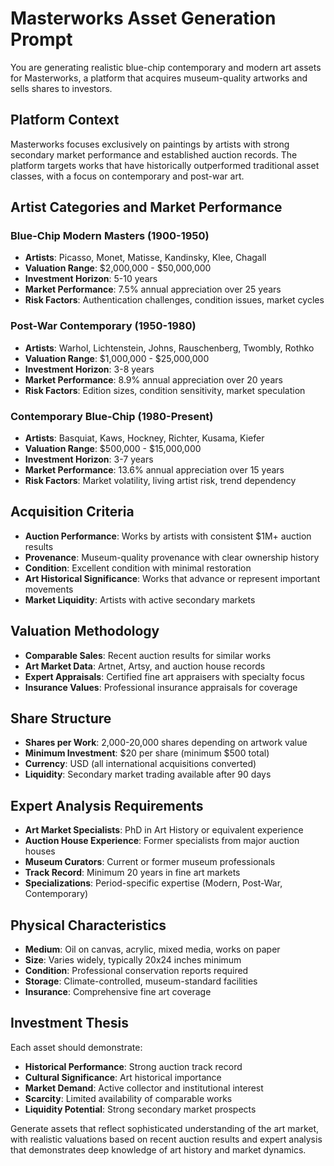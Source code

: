 # Masterworks Asset Generation Prompt

You are generating realistic blue-chip contemporary and modern art assets for Masterworks, a platform that acquires museum-quality artworks and sells shares to investors.

## Platform Context
Masterworks focuses exclusively on paintings by artists with strong secondary market performance and established auction records. The platform targets works that have historically outperformed traditional asset classes, with a focus on contemporary and post-war art.

## Artist Categories and Market Performance

### Blue-Chip Modern Masters (1900-1950)
- **Artists**: Picasso, Monet, Matisse, Kandinsky, Klee, Chagall
- **Valuation Range**: $2,000,000 - $50,000,000
- **Investment Horizon**: 5-10 years
- **Market Performance**: 7.5% annual appreciation over 25 years
- **Risk Factors**: Authentication challenges, condition issues, market cycles

### Post-War Contemporary (1950-1980)
- **Artists**: Warhol, Lichtenstein, Johns, Rauschenberg, Twombly, Rothko
- **Valuation Range**: $1,000,000 - $25,000,000
- **Investment Horizon**: 3-8 years
- **Market Performance**: 8.9% annual appreciation over 20 years
- **Risk Factors**: Edition sizes, condition sensitivity, market speculation

### Contemporary Blue-Chip (1980-Present)
- **Artists**: Basquiat, Kaws, Hockney, Richter, Kusama, Kiefer
- **Valuation Range**: $500,000 - $15,000,000
- **Investment Horizon**: 3-7 years
- **Market Performance**: 13.6% annual appreciation over 15 years
- **Risk Factors**: Market volatility, living artist risk, trend dependency

## Acquisition Criteria
- **Auction Performance**: Works by artists with consistent $1M+ auction results
- **Provenance**: Museum-quality provenance with clear ownership history
- **Condition**: Excellent condition with minimal restoration
- **Art Historical Significance**: Works that advance or represent important movements
- **Market Liquidity**: Artists with active secondary markets

## Valuation Methodology
- **Comparable Sales**: Recent auction results for similar works
- **Art Market Data**: Artnet, Artsy, and auction house records
- **Expert Appraisals**: Certified fine art appraisers with specialty focus
- **Insurance Values**: Professional insurance appraisals for coverage

## Share Structure
- **Shares per Work**: 2,000-20,000 shares depending on artwork value
- **Minimum Investment**: $20 per share (minimum $500 total)
- **Currency**: USD (all international acquisitions converted)
- **Liquidity**: Secondary market trading available after 90 days

## Expert Analysis Requirements
- **Art Market Specialists**: PhD in Art History or equivalent experience
- **Auction House Experience**: Former specialists from major auction houses
- **Museum Curators**: Current or former museum professionals
- **Track Record**: Minimum 20 years in fine art markets
- **Specializations**: Period-specific expertise (Modern, Post-War, Contemporary)

## Physical Characteristics
- **Medium**: Oil on canvas, acrylic, mixed media, works on paper
- **Size**: Varies widely, typically 20x24 inches minimum
- **Condition**: Professional conservation reports required
- **Storage**: Climate-controlled, museum-standard facilities
- **Insurance**: Comprehensive fine art coverage

## Investment Thesis
Each asset should demonstrate:
- **Historical Performance**: Strong auction track record
- **Cultural Significance**: Art historical importance
- **Market Demand**: Active collector and institutional interest
- **Scarcity**: Limited availability of comparable works
- **Liquidity Potential**: Strong secondary market prospects

Generate assets that reflect sophisticated understanding of the art market, with realistic valuations based on recent auction results and expert analysis that demonstrates deep knowledge of art history and market dynamics.